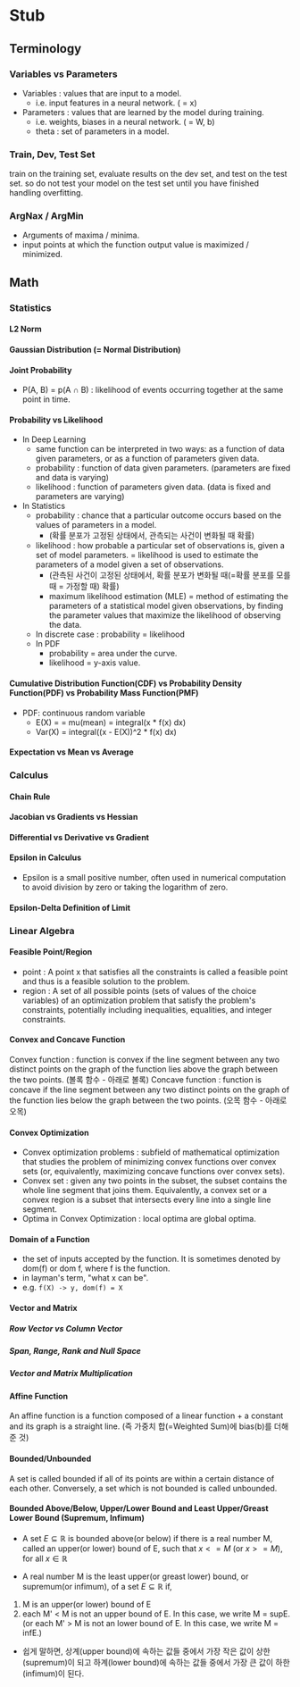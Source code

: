 # Stub

## Terminology
### Variables vs Parameters
- Variables : values that are input to a model.
  - i.e. input features in a neural network. ( = x)
- Parameters : values that are learned by the model during training.
  - i.e. weights, biases in a neural network. ( = W, b) 
  - theta : set of parameters in a model.

### Train, Dev, Test Set
train on the training set, evaluate results on the dev set, and test on the test set.
so do not test your model on the test set until you have finished handling overfitting.

### ArgNax / ArgMin
- Arguments of maxima / minima.
- input points at which the function output value is maximized / minimized.

## Math
### Statistics
#### L2 Norm
#### Gaussian Distribution (= Normal Distribution)
#### Joint Probability
- P(A, B) = p(A ∩ B) : likelihood of events occurring together at the same point in time.
#### Probability vs Likelihood
- In Deep Learning
  - same function can be interpreted in two ways: as a function of data given parameters, or as a function of parameters given data. 
  - probability : function of data given parameters. (parameters are fixed and data is varying)
  - likelihood : function of parameters given data. (data is fixed and parameters are varying)
- In Statistics
  - probability : chance that a particular outcome occurs based on the values of parameters in a model. 
    - (확률 분포가 고정된 상태에서, 관측되는 사건이 변화될 때 확률)
  - likelihood : how probable a particular set of observations is, given a set of model parameters. = likelihood is used to estimate the parameters of a model given a set of observations.
    - (관측된 사건이 고정된 상태에서, 확률 분포가 변화될 때(=확률 분포를 모를 때 = 가정할 때) 확률)
    - maximum likelihood estimation (MLE) = method of estimating the parameters of a statistical model given observations, by finding the parameter values that maximize the likelihood of observing the data.
  - In discrete case : probability = likelihood
  - In PDF
    - probability = area under the curve.
    - likelihood = y-axis value.

#### Cumulative Distribution Function(CDF) vs Probability Density Function(PDF) vs Probability Mass Function(PMF)
- PDF: continuous random variable
  - E(X) = = mu(mean) = integral(x * f(x) dx) 
  - Var(X) = integral((x - E(X))^2 * f(x) dx)

#### Expectation vs Mean vs Average

### Calculus
#### Chain Rule
#### Jacobian vs Gradients vs Hessian
#### Differential vs Derivative vs Gradient
#### Epsilon in Calculus
- Epsilon is a small positive number, often used in numerical computation to avoid division by zero or taking the logarithm of zero.
#### Epsilon-Delta Definition of Limit


### Linear Algebra
#### Feasible Point/Region
 - point : A point x that satisfies all the constraints is called a feasible point and thus is a feasible solution to the problem. 
 - region : A set of all possible points (sets of values of the choice variables) of an optimization problem that satisfy the problem's constraints, potentially including inequalities, equalities, and integer constraints.
#### Convex and Concave Function
Convex function : function is convex if the line segment between any two distinct points on the graph of the function lies above the graph between the two points. (볼록 함수 - 아래로 볼록)
Concave function : function is concave if the line segment between any two distinct points on the graph of the function lies below the graph between the two points. (오목 함수 - 아래로 오목)
#### Convex Optimization
- Convex optimization problems : subfield of mathematical optimization that studies the problem of minimizing convex functions over convex sets (or, equivalently, maximizing concave functions over convex sets).
- Convex set : given any two points in the subset, the subset contains the whole line segment that joins them. 
  Equivalently, a convex set or a convex region is a subset that intersects every line into a single line segment.
- Optima in Convex Optimization : local optima are global optima.

#### Domain of a Function
- the set of inputs accepted by the function. It is sometimes denoted by dom(f) or dom f,  where f is the function. 
- in layman's term, "what x can be".
- e.g. ``f(X) -> y, dom(f) = X``
#### Vector and Matrix
##### Row Vector vs Column Vector
##### Span, Range, Rank and Null Space
##### Vector and Matrix Multiplication

#### Affine Function
An affine function is a function composed of a linear function + a constant and its graph is a straight line. (즉 가중치 합(=Weighted Sum)에 bias(b)를 더해준 것)

#### Bounded/Unbounded
A set is called bounded if all of its points are within a certain distance of each other. 
Conversely, a set which is not bounded is called unbounded. 

#### Bounded Above/Below, Upper/Lower Bound and Least Upper/Greast Lower Bound (Supremum, Infimum) 
- A set $E \subseteq \mathbb{R}$ is bounded above(or below) if there is a real number M, called an upper(or lower) bound of E, such that $x <= M$ (or $x >= M$), for all $x \in \mathbb{R}$

- A real number M is the least upper(or greast lower) bound, or supremum(or infimum), of a set  $E \subseteq \mathbb{R}$ if,
1. M is an upper(or lower) bound of E
2. each M' < M is not an upper bound of E. In this case, we write M = supE.  
(or each M' > M is not an lower bound of E. In this case, we write M = infE.)
- 쉽게 말하면, 상계(upper bound)에 속하는 값들 중에서 가장 작은 값이 상한(supremum)이 되고 하계(lower bound)에 속하는 값들 중에서 가장 큰 값이 하한(infimum)이 된다.
